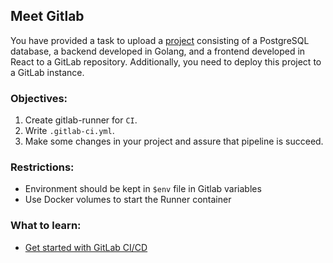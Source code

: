## Meet Gitlab
You have provided a task to upload a [project](https://github.com/exzvor/freedevopsworkspace/tree/main/app) 
consisting of a PostgreSQL database, a backend developed in Golang, and a frontend 
developed in React to a GitLab repository. Additionally, you need to deploy 
this project to a GitLab instance.

### Objectives:
1. Create gitlab-runner for `CI`.
2. Write `.gitlab-ci.yml`.
3. Make some changes in your project and assure that pipeline is succeed.

### Restrictions:
- Environment should be kept in `$env` file in Gitlab variables
- Use Docker volumes to start the Runner container

### What to learn:
- [Get started with GitLab CI/CD](https://docs.gitlab.com/ee/ci/)